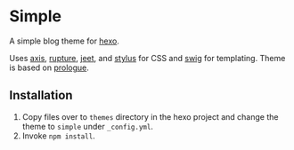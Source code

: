 # Simple

A simple blog theme for [hexo](http://hexo.io).

Uses [axis](http://axis.netlify.com/#installation), [rupture](http://jenius.github.io/rupture/), [jeet](http://jeet.gs/), and [stylus](https://learnboost.github.io/stylus/) for CSS and [swig](http://paularmstrong.github.io/swig/) for templating. Theme is based on [prologue](http://html5up.net/prologue).

## Installation

1. Copy files over to `themes` directory in the hexo project and change the theme to `simple` under `_config.yml`.
2. Invoke `npm install`.
